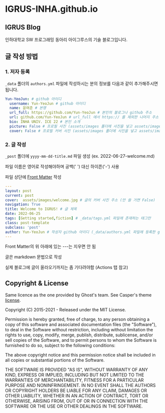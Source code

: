 # IGRUS-INHA.github.io
## IGRUS Blog
인하대학교 SW 프로그래밍 동아리 아이그루스의 기술 블로그입니다.

## 글 작성 방법
### 1. 저자 등록
```_data``` 폴더의 ```authors.yml``` 파일에 작성하시는 분의 정보를 다음과 같이 추가해주시면 됩니다.
```yml
Yun-YeoJun: # github 아이디
  username: Yun-YeoJun # github 아이디
  name: 윤여준 # 본명
  url_full: https://github.com/Yun-YeoJun # 본인의 블로그나 github 주소
  url: github.com/Yun-YeoJun # url_full 에서 https:// 를 제외한 나머지 주소
  bio: INHA UNIV. ICE 22 # 본인 소개
  picture: False # 프로필 사진 (assets/images 폴더에 사진을 넣고 assets/images/파일이름.확장자명 이런 식으로 작성 / 안 쓸 거면 False)
  cover: False # 프로필 커버 사진 (assets/images 폴더에 사진을 넣고 assets/images/파일이름.확장자명 이런 식으로 작성 / 안 쓸 거면 False)
```
### 2. 글 작성
```_post``` 폴더에 ```yyyy-mm-dd-title.md``` 파일 생성 (ex. 2022-06-27-welcome.md)

파일 이름은 영어로 작성해야하며 공백(' ') 대신 하이픈('-') 사용

파일 상단에 [Front Matter](https://jekyllrb.com/docs/front-matter/) 작성

```yml
---
layout: post
current: post
cover:  assets/images/welcome.jpg # 글의 커버 사진 주소 (안 쓸 거면 False)
navigation: True
title: Welcome to IGRUS! # 글 제목
date: 2022-06-25
tags: [Getting started,fiction] # _data/tags.yml 파일에 존재하는 태그만
class: post-template
subclass: 'post'
author: Yun-YeoJun # 작성자 github 아이디 (_data/authors.yml 파일에 등록한 github 아이디만)
---
```
Front Matter의 위 아래에 있는 ---는 지우면 안 됨

글은 markdown 문법으로 작성

실제 블로그에 글이 올라오기까지는 좀 기다려야함 (Actions 탭 참고)


## Copyright & License

Same licence as the one provided by Ghost's team. See Casper's theme [license](GHOST.txt).

Copyright (C) 2015-2021 - Released under the MIT License.

Permission is hereby granted, free of charge, to any person obtaining a copy of this software and associated documentation files (the "Software"), to deal in the Software without restriction, including without limitation the rights to use, copy, modify, merge, publish, distribute, sublicense, and/or sell copies of the Software, and to permit persons to whom the Software is furnished to do so, subject to the following conditions:

The above copyright notice and this permission notice shall be included in all copies or substantial portions of the Software.

THE SOFTWARE IS PROVIDED "AS IS", WITHOUT WARRANTY OF ANY KIND, EXPRESS OR IMPLIED, INCLUDING BUT NOT LIMITED TO THE WARRANTIES OF MERCHANTABILITY, FITNESS FOR A PARTICULAR PURPOSE AND
NONINFRINGEMENT. IN NO EVENT SHALL THE AUTHORS OR COPYRIGHT HOLDERS BE LIABLE FOR ANY CLAIM, DAMAGES OR OTHER LIABILITY, WHETHER IN AN ACTION OF CONTRACT, TORT OR OTHERWISE, ARISING FROM, OUT OF OR IN CONNECTION WITH THE SOFTWARE OR THE USE OR OTHER DEALINGS IN THE SOFTWARE.
